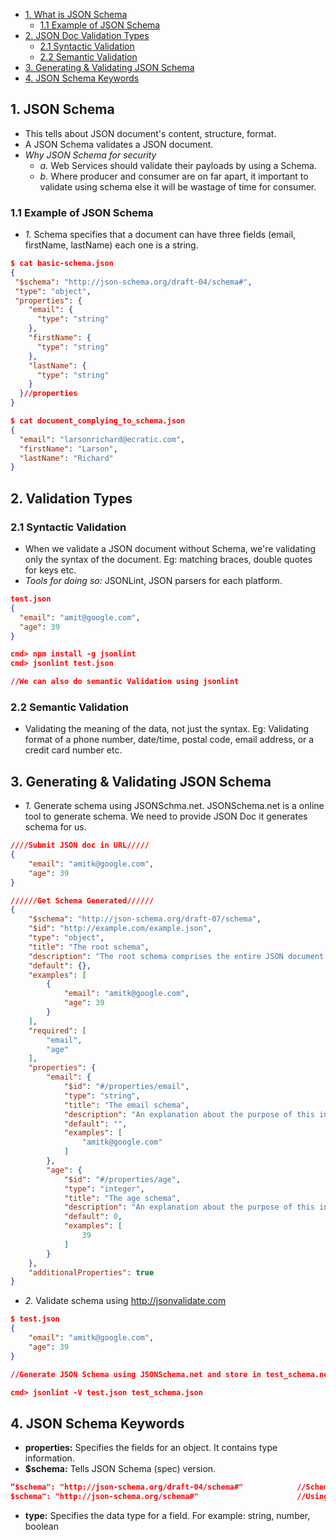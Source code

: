 - [1. What is JSON Schema](#what)
  - [1.1 Example of JSON Schema](#example)
- [2. JSON Doc Validation Types](#val)
  - [2.1 Syntactic Validation](#syntactic)
  - [2.2 Semantic Validation](#semantic)
- [3. Generating & Validating JSON Schema](#generate)
- [4. JSON Schema Keywords](#keywords)


<a name=what></a>
## 1. JSON Schema
- This tells about JSON document's content, structure, format. 
- A JSON Schema validates a JSON document.
- *Why JSON Schema for security*
  - _a._ Web Services should validate their payloads by using a Schema.
  - _b._ Where producer and consumer are on far apart, it important to validate using schema else it will be wastage of time for consumer. 

<a name=example></a>
### 1.1 Example of JSON Schema
- *1.* Schema specifies that a document can have three fields (email, firstName, lastName) each one is a string.
```json
$ cat basic-schema.json
{
 "$schema": "http://json-schema.org/draft-04/schema#",
 "type": "object",
 "properties": {
    "email": {
      "type": "string"
    },
    "firstName": {
      "type": "string"
    },
    "lastName": {
      "type": "string"
    }
  }//properties    
}  

$ cat document_complying_to_schema.json
{
  "email": "larsonrichard@ecratic.com",
  "firstName": "Larson",
  "lastName": "Richard"
}
```

<a name=val></a>
## 2. Validation Types

<a name=syntactic></a>
### 2.1 Syntactic Validation
- When we validate a JSON document without Schema, we're validating only the syntax of the document. Eg: matching braces, double quotes for keys etc.
- *Tools for doing so:* JSONLint, JSON parsers for each platform.
```json
test.json
{
  "email": "amit@google.com",
  "age": 39
}

cmd> npm install -g jsonlint
cmd> jsonlint test.json

//We can also do semantic Validation using jsonlint
```

<a name=semantic></a>
### 2.2 Semantic Validation
- Validating the meaning of the data, not just the syntax. Eg: Validating format of a phone number, date/time, postal code, email address, or a credit card number etc.

<a name=generate></a>
## 3. Generating & Validating JSON Schema
- _1._ Generate schema using JSONSchma.net. JSONSchema.net is a online tool to generate schema. We need to provide JSON Doc it generates schema for us.
```json
////Submit JSON doc in URL/////
{
    "email": "amitk@google.com",
    "age": 39
}

//////Get Schema Generated//////
{
    "$schema": "http://json-schema.org/draft-07/schema",
    "$id": "http://example.com/example.json",
    "type": "object",
    "title": "The root schema",
    "description": "The root schema comprises the entire JSON document.",
    "default": {},
    "examples": [
        {
            "email": "amitk@google.com",
            "age": 39
        }
    ],
    "required": [
        "email",
        "age"
    ],
    "properties": {
        "email": {
            "$id": "#/properties/email",
            "type": "string",
            "title": "The email schema",
            "description": "An explanation about the purpose of this instance.",
            "default": "",
            "examples": [
                "amitk@google.com"
            ]
        },
        "age": {
            "$id": "#/properties/age",
            "type": "integer",
            "title": "The age schema",
            "description": "An explanation about the purpose of this instance.",
            "default": 0,
            "examples": [
                39
            ]
        }
    },
    "additionalProperties": true
}
```
- _2._ Validate schema using http://jsonvalidate.com
```json
$ test.json
{
    "email": "amitk@google.com",
    "age": 39
}

//Generate JSON Schema using JSONSchema.net and store in test_schema.net

cmd> jsonlint -V test.json test_schema.json
```

<a name=keywords></a>
## 4. JSON Schema Keywords
- **properties:** Specifies the fields for an object. It contains type information.
- **$schema:** Tells JSON Schema (spec) version.
```json
“$schema": "http://json-schema.org/draft-04/schema#"            //Schema conforms to version 0.4
$schema": "http://json-schema.org/schema#"                      //Using latest version of the specification
```
- **type:** Specifies the data type for a field. For example: string, number, boolean
